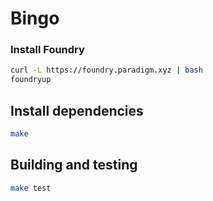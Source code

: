 # Bingo

### Install Foundry
```sh
curl -L https://foundry.paradigm.xyz | bash
foundryup
```

## Install dependencies
```sh
make
```

## Building and testing 
```sh
make test
```